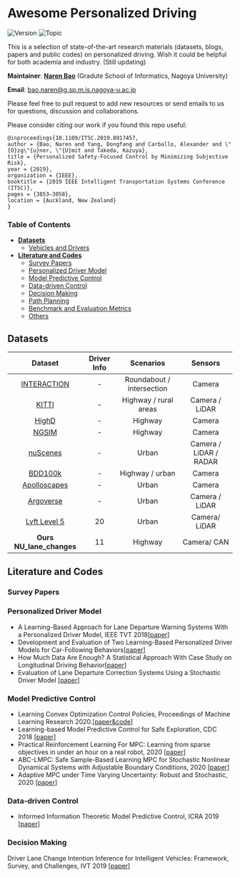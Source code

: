 # Awesome Personalized Driving


![Version](https://img.shields.io/badge/Version-1.0-yellow.svg)
![Topic](https://img.shields.io/badge/Topic-personalized--driving-%23ff69b4.svg)


This is a selection of state-of-the-art research materials (datasets, blogs, papers and public codes) on personalized driving. Wish it could be helpful for both academia and industry. (Still updating)

**Maintainer**: [**Naren Bao**](https://honalele.github.io/homepage/) (Gradute School of Informatics, Nagoya University)

**Email**: bao.naren@g.sp.m.is.nagoya-u.ac.jp

Please feel free to pull request to add new resources or send emails to us for questions, discussion and collaborations.

Please consider citing our work if you found this repo useful:

```
@inproceedings{10.1109/ITSC.2019.8917457,
author = {Bao, Naren and Yang, Dongfang and Carballo, Alexander and \"{O}zg\"{u}ner, \"{U}mit and Takeda, Kazuya},
title = {Personalized Safety-Focused Control by Minimizing Subjective Risk},
year = {2019},
organization = {IEEE},
booktitle = {2019 IEEE Intelligent Transportation Systems Conference (ITSC)},
pages = {3853–3858},
location = {Auckland, New Zealand}
}
```

### Table of Contents

<!-- TOC depthFrom:1 depthTo:6 withLinks:1 updateOnSave:1 orderedList:0 -->
- [**Datasets**](#datasets)
	- [Vehicles and Drivers](#vehicles-and-drivers)
- [**Literature and Codes**](#literature-and-codes)
	- [Survey Papers](#survey-papers)
	- [Personalized Driver Model](#personalized-driver-model)
	- [Model Predictive Control](#model-predictive-control)
	- [Data-driven Control](#data-driven-control)
	- [Decision Making](#decision-making)
	- [Path Planning](#path-planning)
	- [Benchmark and Evaluation Metrics](#benchmark-and-evaluation-metrics)
	- [Others](#others)
<!-- /TOC -->


## **Datasets**
|                           Dataset                            |            **Driver Info**            |         Scenarios         |        Sensors         |
| :----------------------------------------------------------: | :--------------------------: | :-----------------------: | :--------------------: |
|      [INTERACTION](http://www.interaction-dataset.com/)      | -  | Roundabout / intersection |     Camera     |
|        [KITTI](http://www.cvlibs.net/datasets/kitti/)        | -  |   Highway / rural areas   |     Camera / LiDAR     |
|           [HighD](https://www.highd-dataset.com/)            | -  |          Highway          |         Camera         |
| [NGSIM](https://ops.fhwa.dot.gov/trafficanalysistools/ngsim.htm) |    -     |      Highway   |         Camera         |
|            [nuScenes](https://www.nuscenes.org/)             |           -           |           Urban           | Camera / LiDAR / RADAR |
|  [BDD100k](https://bdd-data.berkeley.edu/)           | - |      Highway / urban      |         Camera         |
| [Apolloscapes](http://apolloscape.auto/?source=post_page-) | - |           Urban           |         Camera         |
| [Argoverse](https://www.argoverse.org/)            |      -     |           Urban           |     Camera / LiDAR     |
[Lyft Level 5](https://level5.lyft.com/dataset/)               | 20     | Urban                     | Camera/ LiDAR      |
**Ours NU_lane_changes**               | 11    | Highway                     | Camera/ CAN |


## **Literature and Codes**
### Survey Papers
### Personalized Driver Model
- A Learning-Based Approach for Lane Departure Warning Systems With a Personalized Driver Model, IEEE TVT 2018\[[paper](https://www.researchgate.net/publication/313394477_A_Learning-Based_Approach_for_Lane_Departure_Warning_Systems_With_a_Personalized_Driver_Model)\]
- Development and Evaluation of Two Learning-Based Personalized Driver Models for Car-Following Behaviors\[[paper](https://www.researchgate.net/publication/314797658_Development_and_Evaluation_of_Two_Learning-Based_Personalized_Driver_Models_for_Car-Following_Behaviors)\]
- How Much Data Are Enough? A Statistical Approach With Case Study on Longitudinal Driving Behavior\[[paper](https://www.researchgate.net/publication/317887204_How_Much_Data_Are_Enough_A_Statistical_Approach_With_Case_Study_on_Longitudinal_Driving_Behavior)\]
- Evaluation of Lane Departure Correction Systems Using a Stochastic Driver Model
 [[paper](https://www.researchgate.net/publication/313857392_Evaluation_of_Lane_Departure_Correction_Systems_Using_a_Stochastic_Driver_Model)\]

### Model Predictive Control
- Learning Convex Optimization Control Policies, Proceedings of Machine Learning Research 2020.\[[paper&code](https://web.stanford.edu/~boyd/papers/learning_cocps.html)\]
- Learning-based Model Predictive Control for Safe Exploration, CDC 2018 \[[paper](https://arxiv.org/abs/1803.08287)\]
- Practical Reinforcement Learning For MPC: Learning from sparse objectives in under an hour on a real robot, 2020 \[[paper](https://arxiv.org/pdf/2003.03200.pdf)\]
- ABC-LMPC: Safe Sample-Based Learning MPC for Stochastic Nonlinear Dynamical Systems with Adjustable Boundary Conditions, 2020 [[paper](https://arxiv.org/pdf/2003.01410.pdf)\]
- Adaptive MPC under Time Varying Uncertainty: Robust and Stochastic, 2020 [[paper](https://arxiv.org/pdf/1909.13473.pdf)\]





### Data-driven Control
- Informed Information Theoretic Model Predictive Control, ICRA 2019 \[[paper](https://arxiv.org/pdf/1707.02342.pdf)\]


### Decision Making
Driver Lane Change Intention Inference for Intelligent Vehicles: Framework, Survey, and Challenges, IVT 2019 [[paper](https://ieeexplore.ieee.org/document/8661600)\]

